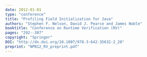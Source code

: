 ```yaml
---
date: 2012-01-01
type: "conference"
title: "Profiling Field Initialization for Java"
authors: "Stephen F. Nelson, David J. Pearce and James Noble"
booktitle: "Conference on Runtime Verification (RV)"
pages: "292--307"
copyright: "Springer"
DOI: "http://dx.doi.org/10.1007/978-3-642-35632-2_28"
preprint: "NPN12_RV_preprint.pdf"
---
```



